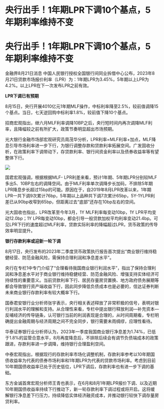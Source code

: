 # 央行出手！1年期LPR下调10个基点，5年期利率维持不变

# 央行出手！1年期LPR下调10个基点，5年期利率维持不变

金融界8月21日消息
中国人民银行授权全国银行间同业拆借中心公布，2023年8月21日贷款市场报价利率（LPR）为：1年期LPR为3.45%，5年期以上LPR为4.2%。以上LPR在下一次发布LPR之前有效。

**LPR下调已有预期**

8月15日，央行开展4010亿元1年期MLF操作，中标利率降至2.5%，较前值调降15个基点。当日，七天逆回购中标利率1.8%，较前值下降10个基点。

招商宏观指出，继六月MLF利率调降10BP之后，央行短时间内再次调降MLF利率，且降幅较之前有所扩大，政策节奏明显超出市场预期。

光大银行金融市场部宏观研究员周茂华分析，LPR利率=MLF利率+加点，MLF降息引导市场利率进一步下行，为银行调整存款和贷款利率拓展空间。广发固收分析，在政策利率下调带动下，存贷款利率、银行间资金利率以及债券收益率等有望整体下行。

![](https://inews.gtimg.com/om_bt/OHnCL5LhQVbtRmIuiRERIWzdl3mOI4U_fn4c0PB_Vs9-MAA/1000)

国君宏观强调，根据根据MLF-
LPR利差来看，预计1年期、5年期LPR分别较MLF多出5、10BP左右的调降空间。由于MLF利率单次调降步长加码，不排除5年期LPR降息步长超过15bp的可能。原因在于，自2019年8月LPR改革以来，1年期LPR一共下调9次累计76bp，5年期以上品种共下调7次累计65bp，5Y-1YLPR利差已从90bp收窄到65bp，但距离过去“底部”还存在10bp左右的空间。

光大固收也指出，LPR改革至今年3月，1Y MLF利率每变动10bp，1Y LPR平均变动12.0bp；1Y
LPR每变动10bp，都会引导一般贷款加权平均利率变动21.4bp。可见LPR下行的速度超过MLF利率，贷款实际利率的降幅超过LPR，货币政策的传导效率明显提升。

**银行存款利率或迎新一轮下调**

8月17日，央行发布的2023年二季度货币政策执行报告首次提出“商业银行维持稳健经营、防范金融风险，需保持合理利润和净息差水平”。

央行在专栏1中专门介绍了“合理看待我国商业银行利润水平”，指出了保持合理利润和净息差水平对于商业银行维持稳健经营、防范金融风险、增强支持实体经济可持续性的重要意义。当前贷款利率下行、居民存量房贷置换、地方政府债务展期等都会导致银行资产端收益下行，因此同步降低负债成本也是必要的，信达证券判断未来商业银行存款利率有较大概率下行。

国泰君安银行业分析师张宇表示，央行相关表述释放了非常积极的信号，表明对银行利润水平的理解和支持。从合理性来看，专栏中提出银行释放利润—补充资本—反哺经济的传导链条，认可银行当前的利润表现是合理的，从时间周期看，专栏明确提出金融周期与经济周期之间不完全同步，银行需要未雨绸缪，应理性看待。

华泰证券银行业分析师认为，2023年一季度我国商业银行净息差为1.74%，已低于1.8%的监管合意水平，8月再度降息后，不排除后续会有调节负债端成本的政策跟进，存款利率进一步调降，维持银行合理盈利空间。

中泰宏观指出，根据现行的存款利率市场化调整机制，存款利率参考以10年期国债收益率为代表的债券市场利率和1年期LPR为代表的贷款市场利率。考虑到目前10年期国债收益率已处于历史低位，LPR下调后，存款利率也有进一步下调的基础。

东方金诚首席宏观分析师王青也表示，在6月和8月1年期LPR报价下调、以及近期10年期国债收益率持续下行推动下，新一轮存款利率下调过程或将开启。这将缓解银行净息差下行压力，持续降低实体经济融资成本，并推动银行较快下调存量房贷利率。

